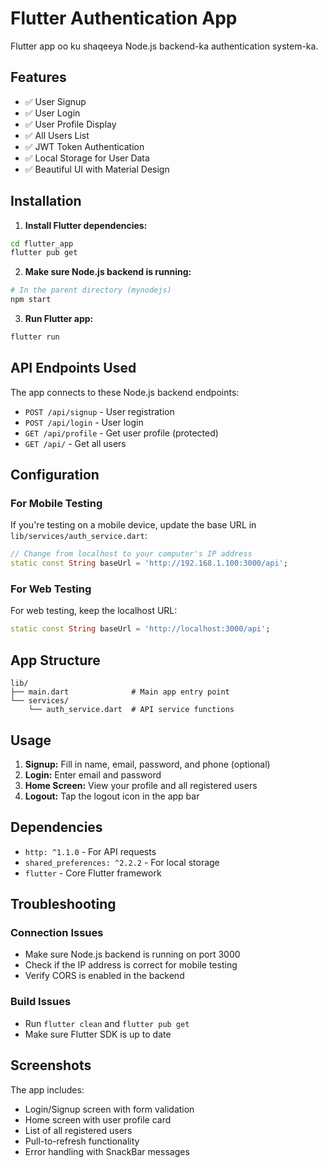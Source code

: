 # Flutter Authentication App

Flutter app oo ku shaqeeya Node.js backend-ka authentication system-ka.

## Features

- ✅ User Signup
- ✅ User Login  
- ✅ User Profile Display
- ✅ All Users List
- ✅ JWT Token Authentication
- ✅ Local Storage for User Data
- ✅ Beautiful UI with Material Design

## Installation

1. **Install Flutter dependencies:**
```bash
cd flutter_app
flutter pub get
```

2. **Make sure Node.js backend is running:**
```bash
# In the parent directory (mynodejs)
npm start
```

3. **Run Flutter app:**
```bash
flutter run
```

## API Endpoints Used

The app connects to these Node.js backend endpoints:

- `POST /api/signup` - User registration
- `POST /api/login` - User login
- `GET /api/profile` - Get user profile (protected)
- `GET /api/` - Get all users

## Configuration

### For Mobile Testing

If you're testing on a mobile device, update the base URL in `lib/services/auth_service.dart`:

```dart
// Change from localhost to your computer's IP address
static const String baseUrl = 'http://192.168.1.100:3000/api';
```

### For Web Testing

For web testing, keep the localhost URL:

```dart
static const String baseUrl = 'http://localhost:3000/api';
```

## App Structure

```
lib/
├── main.dart              # Main app entry point
└── services/
    └── auth_service.dart  # API service functions
```

## Usage

1. **Signup:** Fill in name, email, password, and phone (optional)
2. **Login:** Enter email and password
3. **Home Screen:** View your profile and all registered users
4. **Logout:** Tap the logout icon in the app bar

## Dependencies

- `http: ^1.1.0` - For API requests
- `shared_preferences: ^2.2.2` - For local storage
- `flutter` - Core Flutter framework

## Troubleshooting

### Connection Issues
- Make sure Node.js backend is running on port 3000
- Check if the IP address is correct for mobile testing
- Verify CORS is enabled in the backend

### Build Issues
- Run `flutter clean` and `flutter pub get`
- Make sure Flutter SDK is up to date

## Screenshots

The app includes:
- Login/Signup screen with form validation
- Home screen with user profile card
- List of all registered users
- Pull-to-refresh functionality
- Error handling with SnackBar messages
